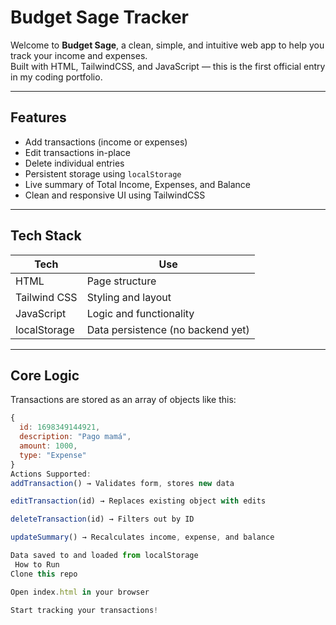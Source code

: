 # Budget Sage Tracker

Welcome to **Budget Sage**, a clean, simple, and intuitive web app to help you track your income and expenses.  
Built with HTML, TailwindCSS, and JavaScript — this is the first official entry in my coding portfolio.

---

## Features

-  Add transactions (income or expenses)
-  Edit transactions in-place
-  Delete individual entries
-  Persistent storage using `localStorage`
- Live summary of Total Income, Expenses, and Balance
- Clean and responsive UI using TailwindCSS

---

## Tech Stack

| Tech         | Use                              |
|--------------|-----------------------------------|
| HTML         | Page structure                    |
| Tailwind CSS | Styling and layout                |
| JavaScript   | Logic and functionality           |
| localStorage | Data persistence (no backend yet) |

---

## Core Logic

Transactions are stored as an array of objects like this:

```js
{
  id: 1698349144921,
  description: "Pago mamá",
  amount: 1000,
  type: "Expense"
}
Actions Supported:
addTransaction() → Validates form, stores new data

editTransaction(id) → Replaces existing object with edits

deleteTransaction(id) → Filters out by ID

updateSummary() → Recalculates income, expense, and balance

Data saved to and loaded from localStorage
 How to Run
Clone this repo

Open index.html in your browser

Start tracking your transactions!
